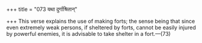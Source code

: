 +++
title = "073 यथा दुर्गाश्रितान्"

+++
This verse explains the use of making forts; the sense being that since
even extremely weak persons, if sheltered by forts, cannot be easily
injured by powerful enemies, it is advisable to take shelter in a
fort.—(73)


